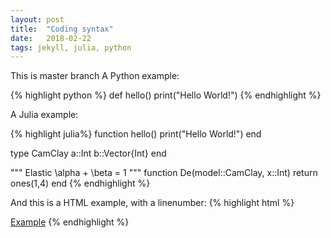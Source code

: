 ```yaml
---
layout: post
title:  "Coding syntax"
date:   2018-02-22
tags: jekyll, julia, python
---
```




This is master branch
A Python example:

{% highlight python %}
def hello()
  print("Hello World!")
{% endhighlight %}



A Julia example:

{% highlight julia%}
function hello()
  print("Hello World!")
end

type CamClay
  a::Int
  b::Vector{Int}
end

"""
Elastic 
\alpha + \beta = 1
"""
function De(model::CamClay, x::Int)
  return ones(1,4)
end 
{% endhighlight %}

And this is a HTML example, with a linenumber:
{% highlight html %}

<html>
  <a href="example.com">Example</a>
</html>
{% endhighlight %}

